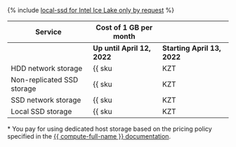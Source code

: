 {% include [local-ssd for Intel Ice Lake only by request](../../_includes/ice-lake-local-ssd-note.md) %}

| Service | Cost of 1 GB per month | |
| ----------------------------------- | ------------------------------------------------------------------------ |---|
| | **Up until April 12, 2022** | **Starting April 13, 2022** |
| HDD network storage        | {{ sku|KZT|mdb.cluster.network-hdd.kafka|month|string }} | ₸16.00 |
| Non-replicated SSD storage | {{ sku|KZT|mdb.cluster.network-ssd-nonreplicated.kafka|month|string }} | ₸44.00 |
| SSD network storage        | {{ sku|KZT|mdb.cluster.network-nvme.kafka|month|string }} | ₸65.05 |
| Local SSD storage          | {{ sku|KZT|mdb.cluster.local-nvme.kafka|month|string }} * | ₸65.05 * |

\* You pay for using dedicated host storage based on the pricing policy specified in the [{{ compute-full-name }} documentation](../../compute/pricing.md#prices).

